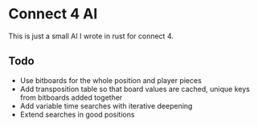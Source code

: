# Connect 4 AI
This is just a small AI I wrote in rust for connect 4.

## Todo
* Use bitboards for the whole position and player pieces
* Add transposition table so that board values are cached, unique keys from bitboards added together
* Add variable time searches with iterative deepening
* Extend searches in good positions